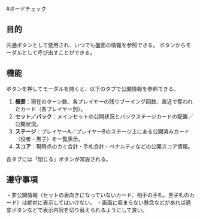#ボードチェック

## 目的
共通ボタンとして使用され、いつでも盤面の情報を参照できる。
ボタンからモーダルとして呼び出すことができる。

## 機能
ボタンを押してモーダルを開くと、以下のタブで公開情報を参照できる。

1. **概要**：現在のターン数、各プレイヤーの残りブーイング回数、直近で奪われたカード（各プレイヤー別）。
2. **セット／バック**：メインセットの公開状況とバックステージカードの配置／公開状況。
3. **ステージ**：プレイヤーA／プレイヤーBのステージ上にある公開済みカード（役者・黒子）を一覧表示。
4. **スコア**：現時点のカミ合計・手札合計・ペナルティなどの公開スコア情報。

各タブには「閉じる」ボタンが常設される。

## 遵守事項

・非公開情報（セットの表向きになっていないカード、相手の手札、黒子札のカード）は絶対に表示してはいけない。
・画面に収まらない懸念などがあれば適宜ボタンなどで表示内容を切り替えられるようにして良い。
